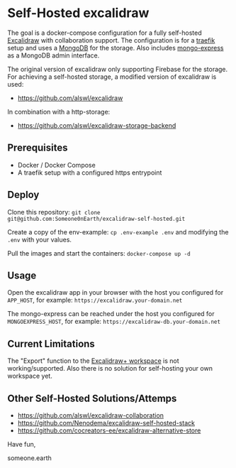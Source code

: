 # Self-Hosted excalidraw

The goal is a docker-compose configuration for a fully self-hosted [Excalidraw](https://github.com/excalidraw/excalidraw) with collaboration support. The configuration is for a [traefik](https://github.com/traefik/traefik) setup and uses a [MongoDB](https://github.com/mongodb/mongo) for the storage. Also includes [mongo-express](https://github.com/mongo-express/mongo-express) as a MongoDB admin interface.

The original version of excalidraw only supporting Firebase for the storage. For achieving a self-hosted storage, a modified version of excalidraw is used:

- <https://github.com/alswl/excalidraw>

In combination with a http-storage:

- <https://github.com/alswl/excalidraw-storage-backend>

## Prerequisites

- Docker / Docker Compose
- A traefik setup with a configured https entrypoint

## Deploy

Clone this repository: `git clone git@github.com:Someone0nEarth/excalidraw-self-hosted.git`

Create a copy of the env-example: `cp .env-example .env` and modifying the `.env` with your values.

Pull the images and start the containers: `docker-compose up -d`

## Usage

Open the excalidraw app in your browser with the host you configured for `APP_HOST`, for example: `https://excalidraw.your-domain.net`

The mongo-express can be reached under the host you configured for `MONGOEXPRESS_HOST`, for example: `https://excalidraw-db.your-domain.net`

## Current Limitations

The "Export" function to the [Excalidraw+ workspace](https://plus.excalidraw.com/) is not working/supported. Also there is no solution for self-hosting your own workspace yet.

## Other Self-Hosted Solutions/Attemps

- <https://github.com/alswl/excalidraw-collaboration>
- <https://github.com/Nenodema/excalidraw-self-hosted-stack>
- <https://github.com/cocreators-ee/excalidraw-alternative-store>

Have fun,

someone.earth
